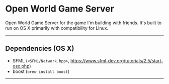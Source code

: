 #  Open World Game Server

Open World Game Server for the game I'm building with friends.
It's built to run on OS X primarily with compatibility for Linux.

-----------------------------------------------------------------------------

## Dependencies (OS X)

- SFML (`<SFML/Network.hpp>`, https://www.sfml-dev.org/tutorials/2.5/start-osx.php)
- boost (`brew install boost`)

-----------------------------------------------------------------------------

